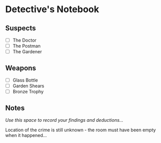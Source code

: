 # Detective's Notebook

## Suspects
- [ ] The Doctor
- [ ] The Postman
- [ ] The Gardener

## Weapons
- [ ] Glass Bottle
- [ ] Garden Shears
- [ ] Bronze Trophy

## Notes
*Use this space to record your findings and deductions...*

Location of the crime is still unknown - the room must have been empty when it happened...
